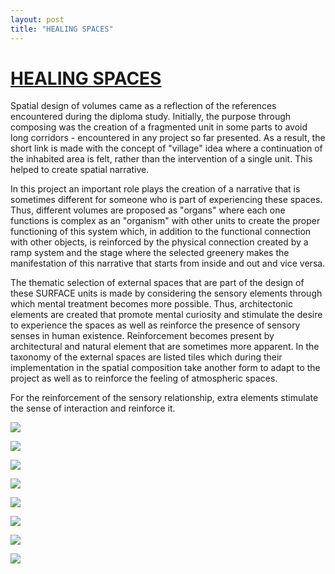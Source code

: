 ```yaml
---
layout: post
title: "HEALING SPACES"
---
```

# [HEALING SPACES](http://www.archiprix.org/2019/?project=4445)
Spatial design of volumes came as a reflection of the references encountered during the diploma study. Initially, the purpose through composing was the creation of a fragmented unit in some parts to avoid long corridors - encountered in any project so far presented. As a result, the short link is made with the concept of "village" idea where a continuation of the inhabited area is felt, rather than the intervention of a single unit. This helped to create spatial narrative.

In this project an important role plays the creation of a narrative that is sometimes different for someone who is part of experiencing these spaces. Thus, different volumes are proposed as "organs" where each one functions is complex as an "organism" with other units to create the proper functioning of this system which, in addition to the functional connection with other objects, is reinforced by the physical connection created by a ramp system and the stage where the selected greenery makes the manifestation of this narrative that starts from inside and out and vice versa.

The thematic selection of external spaces that are part of the design of these SURFACE units is made by considering the sensory elements through which mental treatment becomes more possible. Thus, architectonic elements are created that promote mental curiosity and stimulate the desire to experience the spaces as well as reinforce the presence of sensory senses in human existence.
Reinforcement becomes present by architectural and natural element that are sometimes more apparent.
In the taxonomy of the external spaces are listed tiles which during their implementation in the spatial composition take another form to adapt to the project as well as to reinforce the feeling of atmospheric spaces.

For the reinforcement of the sensory relationship, extra elements stimulate the sense of interaction and reinforce it.


![]({{site.url}}/images/P19-2555_0654_blowup.jpg)

![]({{site.url}}/images/P19-2555_0656_blowup.jpg)

![]({{site.url}}/images/P19-2555_0658_blowup.jpg)

![]({{site.url}}/images/P19-2555_0652_blowup.jpg)

![]({{site.url}}/images/P19-2555_2529_blowup.jpg)

![]({{site.url}}/images/P19-2555_0648_blowup.jpg)

![]({{site.url}}/images/P19-2555_0650_blowup.jpg)

![]({{site.url}}/images/P19-2555_1941_blowup.jpg)